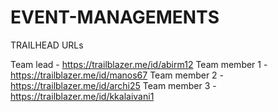 # EVENT-MANAGEMENTS

TRAILHEAD URLs

Team lead - https://trailblazer.me/id/abirm12
Team member 1 - https://trailblazer.me/id/manos67
Team member 2 - https://trailblazer.me/id/archi25
Team member 3 - https://trailblazer.me/id/kkalaivani1
